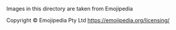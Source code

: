 Images in this directory are taken from Emojipedia

Copyright © Emojipedia Pty Ltd https://emojipedia.org/licensing/